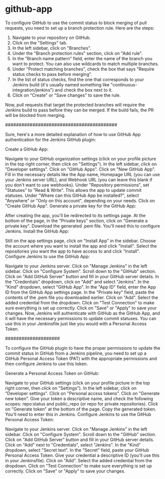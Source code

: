 # github-app

To configure GitHub to use the commit status to block merging of pull requests, you need to set up a branch protection rule. Here are the steps:

1. Navigate to your repository on GitHub.
2. Click on the "Settings" tab.
3. In the left sidebar, click on "Branches".
4. Under the "Branch protection rules" section, click on "Add rule".
5. In the "Branch name pattern" field, enter the name of the branch you want to protect. You can also use wildcards to match multiple branches.
6. Under "Protect matching branches", check the box that says "Require status checks to pass before merging".
7. In the list of status checks, find the one that corresponds to your Jenkins build (it's usually named something like "continuous-integration/jenkins") and check the box next to it.
8. Click on "Create" or "Save changes" to save the rule.

Now, pull requests that target the protected branches will require the Jenkins build to pass before they can be merged. If the build fails, the PR will be blocked from merging.

#########################################


Sure, here's a more detailed explanation of how to use GitHub App authentication for the Jenkins GitHub plugin:

Create a GitHub App:

Navigate to your GitHub organization settings (click on your profile picture in the top right corner, then click on "Settings").
In the left sidebar, click on "Developer settings".
Click on "GitHub Apps".
Click on "New GitHub App".
Fill in the necessary details like the App name, Homepage URL (you can use your Jenkins server URL), and Webhook URL (you can leave this blank if you don't want to use webhooks).
Under "Repository permissions", set "Statuses" to "Read & Write". This allows the app to update commit statuses.
Under "Where can this GitHub App be installed?", select "Anywhere" or "Only on this account", depending on your needs.
Click on "Create GitHub App".
Generate a private key for the GitHub App:

After creating the app, you'll be redirected to its settings page.
At the bottom of the page, in the "Private keys" section, click on "Generate a private key".
Download the generated .pem file. You'll need this to configure Jenkins.
Install the GitHub App:

Still on the app settings page, click on "Install App" in the sidebar.
Choose the account where you want to install the app and click "Install".
Select the repositories you want the app to have access to and click "Install".
Configure Jenkins to use the GitHub App:

Navigate to your Jenkins server.
Click on "Manage Jenkins" in the left sidebar.
Click on "Configure System".
Scroll down to the "GitHub" section.
Click on "Add GitHub Server" button and fill in your GitHub server details.
In the "Credentials" dropdown, click on "Add" and select "Jenkins".
In the "Kind" dropdown, select "GitHub App".
In the "App ID" field, enter the App ID from the GitHub App settings page.
In the "Private key" field, paste the contents of the .pem file you downloaded earlier.
Click on "Add".
Select the added credential from the dropdown.
Click on "Test Connection" to make sure everything is set up correctly.
Click on "Save" or "Apply" to save your changes.
Now, Jenkins will authenticate with GitHub as the GitHub App, and it will have the necessary permissions to update commit statuses. You can use this in your Jenkinsfile just like you would with a Personal Access Token.


####################


To configure the GitHub plugin to have the proper permissions to update the commit status in GitHub from a Jenkins pipeline, you need to set up a GitHub Personal Access Token (PAT) with the appropriate permissions and then configure Jenkins to use this token.


Generate a Personal Access Token on GitHub:

Navigate to your GitHub settings (click on your profile picture in the top right corner, then click on "Settings").
In the left sidebar, click on "Developer settings".
Click on "Personal access tokens".
Click on "Generate new token".
Give your token a descriptive name, and check the following scopes: repo:status and public_repo (or repo for private repositories).
Click on "Generate token" at the bottom of the page.
Copy the generated token. You'll need to enter this in Jenkins.
Configure Jenkins to use the GitHub Personal Access Token:

Navigate to your Jenkins server.
Click on "Manage Jenkins" in the left sidebar.
Click on "Configure System".
Scroll down to the "GitHub" section.
Click on "Add GitHub Server" button and fill in your GitHub server details.
Click on "Add" next to "Credentials", select "Jenkins".
In the "Kind" dropdown, select "Secret text".
In the "Secret" field, paste your GitHub Personal Access Token.
Give your credential a descriptive ID (you'll use this in your Jenkinsfile).
Click on "Add".
Select the added credential from the dropdown.
Click on "Test Connection" to make sure everything is set up correctly.
Click on "Save" or "Apply" to save your changes.